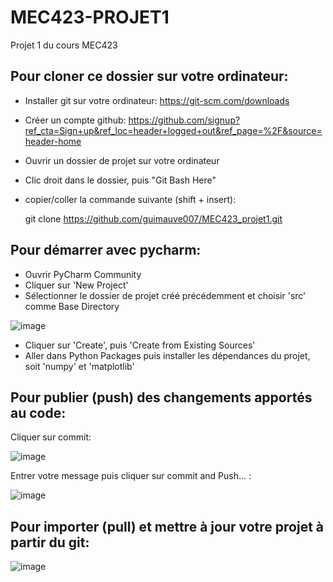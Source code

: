 # MEC423-PROJET1
Projet 1 du cours MEC423

## Pour cloner ce dossier sur votre ordinateur:
- Installer git sur votre ordinateur: https://git-scm.com/downloads
- Créer un compte github: https://github.com/signup?ref_cta=Sign+up&ref_loc=header+logged+out&ref_page=%2F&source=header-home
- Ouvrir un dossier de projet sur votre ordinateur
- Clic droit dans le dossier, puis "Git Bash Here"
- copier/coller la commande suivante (shift + insert):

	git clone https://github.com/guimauve007/MEC423_projet1.git


## Pour démarrer avec pycharm:
- Ouvrir PyCharm Community
- Cliquer sur 'New Project'
- Sélectionner le dossier de projet créé précédemment et choisir 'src' comme Base Directory 

![image](https://github.com/guimauve007/MEC423_projet1/assets/96882237/6c35a976-4ab9-4d39-a40a-fc47a7e0f937)

- Cliquer sur 'Create', puis 'Create from Existing Sources'
- Aller dans Python Packages puis installer les dépendances du projet, soit 'numpy' et 'matplotlib'


## Pour publier (push) des changements apportés au code:
Cliquer sur commit:

![image](https://user-images.githubusercontent.com/96882237/222988160-73b38b8b-1d9e-4ddb-b025-f1536456f05e.png)

Entrer votre message puis cliquer sur commit and Push... :

![image](https://github.com/guimauve007/MEC423_projet1/assets/96882237/f3be6b1f-68a3-4d46-93cc-4d01c9acc53e)

	
## Pour importer (pull) et mettre à jour votre projet à partir du git:

![image](https://user-images.githubusercontent.com/96882237/222988326-9d170061-b4bc-4fb3-b1ce-6fd5a373454d.png)
